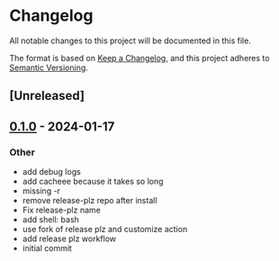 # Changelog
All notable changes to this project will be documented in this file.

The format is based on [Keep a Changelog](https://keepachangelog.com/en/1.0.0/),
and this project adheres to [Semantic Versioning](https://semver.org/spec/v2.0.0.html).

## [Unreleased]

## [0.1.0](https://github.com/zvolin/test-release-plz/releases/tag/v0.1.0) - 2024-01-17

### Other
- add debug logs
- add cacheee because it takes so long
- missing -r
- remove release-plz repo after install
- Fix release-plz name
- add shell: bash
- use fork of release plz and customize action
- add release plz workflow
- initial commit
